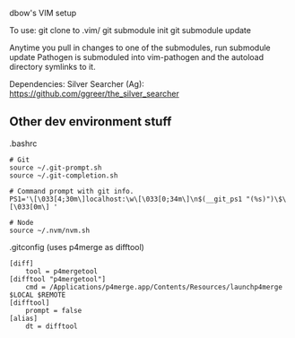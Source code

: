 dbow's VIM setup

To use:
git clone to .vim/
git submodule init
git submodule update

Anytime you pull in changes to one of the submodules, run submodule update
Pathogen is submoduled into vim-pathogen and the autoload directory symlinks to it.

Dependencies:
Silver Searcher (Ag): https://github.com/ggreer/the_silver_searcher


Other dev environment stuff
---------------------------

.bashrc
```
# Git
source ~/.git-prompt.sh
source ~/.git-completion.sh

# Command prompt with git info.
PS1='\[\033[4;30m\]localhost:\w\[\033[0;34m\]\n$(__git_ps1 "(%s)")\$\[\033[0m\] '

# Node
source ~/.nvm/nvm.sh
```

.gitconfig (uses p4merge as difftool)
```
[diff]
	tool = p4mergetool
[difftool "p4mergetool"]
	cmd = /Applications/p4merge.app/Contents/Resources/launchp4merge $LOCAL $REMOTE
[difftool]
	prompt = false
[alias]
	dt = difftool
```

